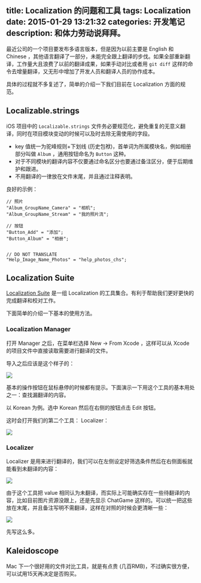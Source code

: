 title: Localization 的问题和工具
tags: Localization
date: 2015-01-29 13:21:32
categories: 开发笔记
description: 和体力劳动说拜拜。
---

最近公司的一个项目要发布多语言版本，但是因为以前主要是 English 和 Chinese ，其他语言翻译了一部分，未能完全跟上翻译的步伐。如果全部重新翻译，工作量大且浪费了以前的翻译成果，如果手动对比或者用 `git diff` 这样的命令去增量翻译，又无形中增加了开发人员和翻译人员的协作成本。

具体的过程就不多复述了，简单的介绍一下我们目前在 Localization 方面的规范。


## Localizable.strings

iOS 项目中的 `Localizable.strings` 文件务必要规范化，避免重复的无意义翻译，同时在项目模块变动的时候可以及时去除无需使用的字段。

- key 值统一为驼峰规则+下划线 (历史包袱)，首单词为所属模块名，例如相册部分叫做 `Album` ，通用按钮命名为 `Button` 这种。
- 对于不同模块的翻译内容不仅要通过命名区分也要通过备注区分，便于后期维护和跟进。
- 不用翻译的一律放在文件末尾，并且通过注释表明。


良好的示例：

    // 照片
    "Album_GroupName_Camera" = "相机";
    "Album_GroupName_Stream" = "我的照片流";

    // 按钮
    "Button_Add" = "添加";
    "Button_Album" = "相册";


    // DO NOT TRANSLATE
    "Help_Image_Name_Photos" = "help_photos_chs";

## Localization Suite

[Localization Suite](http://www.loc-suite.org/) 是一组 Localization 的工具集合。有利于帮助我们更好更快的完成翻译和校对工作。

下面简单的介绍一下基本的使用方法。

### Localization Manager

打开 Manager 之后，在菜单栏选择 New -> From Xcode ，这样可以从 Xcode 的项目文件中直接读取需要进行翻译的文件。

导入之后应该是这个样子的：

![](http://callmewhy.qiniudn.com/QQ20150129-1.png)

基本的操作按钮在鼠标悬停的时候都有提示。下面演示一下用这个工具的基本用处之一：查找漏翻译的内容。

以 Korean 为例。选中 Korean 然后在右侧的按钮点击 Edit 按钮。

这时会打开我们的第二个工具： Localizer：

![](http://callmewhy.qiniudn.com/QQ20150129-2.png)

### Localizer

Localizer 是用来进行翻译的，我们可以在左侧设定好筛选条件然后在右侧面板就能看到未翻译的内容：

![](http://callmewhy.qiniudn.com/QQ20150129-3.png)

由于这个工具把 value 相同认为未翻译，而实际上可能确实存在一些待翻译的内容，比如目前图片资源没跟上，还是先显示 ChatGame 这样的。可以统一把这些放在末尾，并且备注写明不需翻译，这样在对照的时候会更清晰一些：

![](http://callmewhy.qiniudn.com/QQ20150129-4.png)

先写这么多。


## Kaleidoscope

Mac 下一个很好用的文件对比工具，就是有点贵 (几百RMB)，不过确实很方便，可以试用15天再决定是否购买。